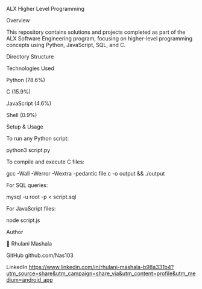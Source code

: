 ALX Higher Level Programming

Overview

This repository contains solutions and projects completed as part of the ALX Software Engineering program, focusing on higher-level programming concepts using Python, JavaScript, SQL, and C.

Directory Structure

Technologies Used

Python (78.6%)

C (15.9%)

JavaScript (4.6%)

Shell (0.9%)


Setup & Usage

To run any Python script:

python3 script.py

To compile and execute C files:

gcc -Wall -Werror -Wextra -pedantic file.c -o output && ./output

For SQL queries:

mysql -u root -p < script.sql

For JavaScript files:

node script.js

Author

👤 Rhulani Mashala

GitHub github.com/Nas103

LinkedIn https://www.linkedin.com/in/rhulani-mashala-b98a331b4?utm_source=share&utm_campaign=share_via&utm_content=profile&utm_medium=android_app

